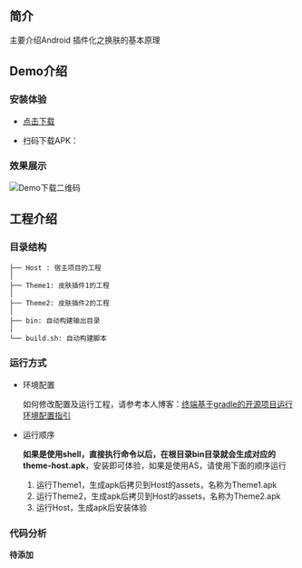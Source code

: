 ## 简介

主要介绍Android 插件化之换肤的基本原理

## Demo介绍

### 安装体验
	
- [点击下载](./../res/theme-host.apk)
	
- 扫码下载APK：
	


### 效果展示

![Demo下载二维码](./../res/theme-host.jif )

## 工程介绍

### 目录结构
	
 
 	├── Host : 宿主项目的工程
	│ 
	├── Theme1: 皮肤插件1的工程
	│ 
	├── Theme2: 皮肤插件2的工程
	│ 
	├── bin: 自动构建输出目录
	│ 
	└── build.sh: 自动构建脚本

### 运行方式

- 环境配置

	如何修改配置及运行工程，请参考本人博客：[终端基于gradle的开源项目运行环境配置指引](
http://blog.bihe0832.com/android-as-gradle-config.html)

- 运行顺序

	**如果是使用shell，直接执行命令以后，在根目录bin目录就会生成对应的theme-host.apk**，安装即可体验，如果是使用AS，请使用下面的顺序运行
	
	1. 运行Theme1，生成apk后拷贝到Host的assets，名称为Theme1.apk
	2. 运行Theme2，生成apk后拷贝到Host的assets，名称为Theme2.apk
	3. 运行Host，生成apk后安装体验


### 代码分析

**待添加**